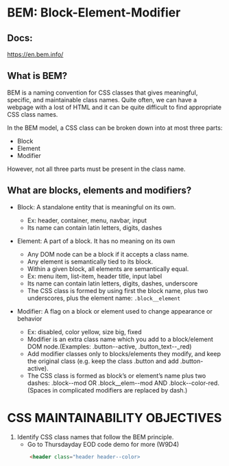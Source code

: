 # BEM: Block-Element-Modifier

## Docs:
https://en.bem.info/


## What is BEM?

BEM is a naming convention  for CSS classes that gives meaningful, specific, and maintainable class names. 
Quite often, we can have a webpage with a lost of HTML and it can be quite difficult to find appropriate CSS class names.

In the BEM model, a CSS class can be broken down into at most three parts:
* Block
* Element
* Modifier

However, not all three parts must be present in the class name.



## What are blocks, elements and modifiers?


- Block: A standalone entity that is meaningful on its own. 
    * Ex: header, container, menu, navbar, input
    * Its name can contain latin letters, digits, dashes


- Element: A part of a block. It has no meaning on its own 
    * Any DOM node can be a block if it accepts a class name. 
    * Any element is semantically tied to its block.
    * Within a given block, all elements are semantically equal.
    * Ex: menu item, list-item, header title, input label
    * Its name can contain latin letters, digits, dashes, underscore
    * The CSS class is formed by using first the block name, plus two underscores, plus the element name: `.block__element`


- Modifier: A flag on a block or element used to change appearance or behavior
    * Ex: disabled, color yellow, size big, fixed
    * Modifier is an extra class name which you add to a block/element DOM node.(Examples: .button--active, .button_text--_red)
    * Add modifier classes only to blocks/elements they modify, and keep the original class (e.g. keep the class .button and add .button-active).
    * The CSS class is formed as block’s or element’s name plus two dashes: .block--mod OR .block__elem--mod AND .block--color-red. (Spaces in complicated modifiers are replaced by dash.)





# CSS MAINTAINABILITY OBJECTIVES

    
1. Identify CSS class names that follow the BEM principle.
    - Go to Thursdayday EOD code demo for more (W9D4)
    ```html
        <header class="header header--color>
    ```
